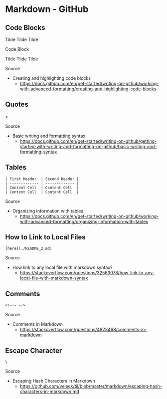 # Markdown - GitHub

## Code Blocks

Tilde Tilde Tilde

Code Block

Tilde Tilde Tilde

Source

- Creating and highlighting code blocks
  - https://docs.github.com/en/get-started/writing-on-github/working-with-advanced-formatting/creating-and-highlighting-code-blocks

## Quotes

\>

Source

- Basic writing and formatting syntax
  - https://docs.github.com/en/get-started/writing-on-github/getting-started-with-writing-and-formatting-on-github/basic-writing-and-formatting-syntax

## Tables

```
| First Header  | Second Header |
| ------------- | ------------- |
| Content Cell  | Content Cell  |
| Content Cell  | Content Cell  |
```

Source

- Organizing information with tables
  - https://docs.github.com/en/get-started/writing-on-github/working-with-advanced-formatting/organizing-information-with-tables

## How to Link to Local Files

```
[here](./README_2.md)
```

Source

- How link to any local file with markdown syntax?
  - https://stackoverflow.com/questions/32563078/how-link-to-any-local-file-with-markdown-syntax

## Comments

```
<!--- -->
```

Source

- Comments in Markdown
  - https://stackoverflow.com/questions/4823468/comments-in-markdown

## Escape Character

```
\
```

Source

- Escaping Hash Characters in Markdown
  - https://github.com/veleek/til/blob/master/markdown/escaping-hash-characters-in-markdown.md 
